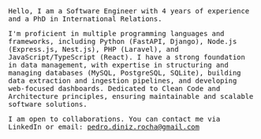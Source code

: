 <samp>
	
Hello, I am a Software Engineer with 4 years of experience and a PhD in International Relations.

I'm proficient in multiple programming languages and frameworks, including Python (FastAPI, Django), Node.js (Express.js, Nest.js), PHP (Laravel), and JavaScript/TypeScript (React). I have a strong foundation in data management, with expertise in structuring and
managing databases (MySQL, PostgreSQL, SQLite), building data extraction and ingestion pipelines, and developing web-focused dashboards. Dedicated to Clean Code and Architecture principles, ensuring maintainable and scalable software solutions.

I am open to collaborations. You can contact me via LinkedIn or email: pedro.diniz.rocha@gmail.com

</samp>
